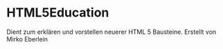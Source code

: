 # HTML5Education
Dient zum erklären und vorstellen neuerer HTML 5 Bausteine.
Erstellt von Mirko Eberlein
